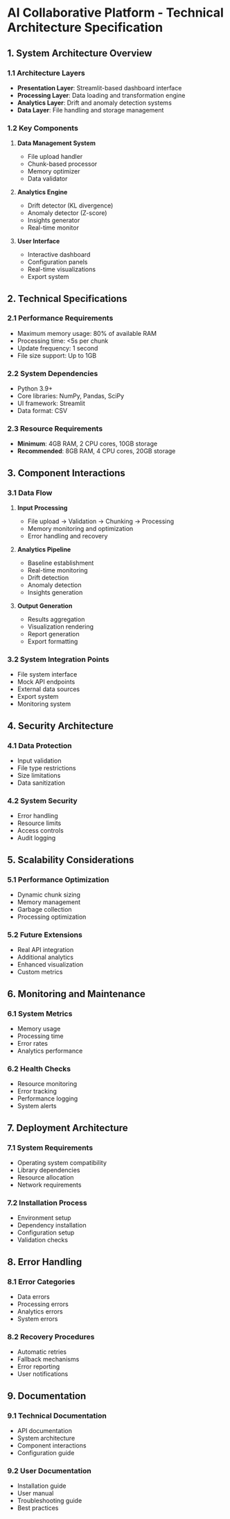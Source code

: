 # AI Collaborative Platform - Technical Architecture Specification

## 1. System Architecture Overview

### 1.1 Architecture Layers
- **Presentation Layer**: Streamlit-based dashboard interface
- **Processing Layer**: Data loading and transformation engine
- **Analytics Layer**: Drift and anomaly detection systems
- **Data Layer**: File handling and storage management

### 1.2 Key Components
1. **Data Management System**
   - File upload handler
   - Chunk-based processor
   - Memory optimizer
   - Data validator

2. **Analytics Engine**
   - Drift detector (KL divergence)
   - Anomaly detector (Z-score)
   - Insights generator
   - Real-time monitor

3. **User Interface**
   - Interactive dashboard
   - Configuration panels
   - Real-time visualizations
   - Export system

## 2. Technical Specifications

### 2.1 Performance Requirements
- Maximum memory usage: 80% of available RAM
- Processing time: <5s per chunk
- Update frequency: 1 second
- File size support: Up to 1GB

### 2.2 System Dependencies
- Python 3.9+
- Core libraries: NumPy, Pandas, SciPy
- UI framework: Streamlit
- Data format: CSV

### 2.3 Resource Requirements
- **Minimum**: 4GB RAM, 2 CPU cores, 10GB storage
- **Recommended**: 8GB RAM, 4 CPU cores, 20GB storage

## 3. Component Interactions

### 3.1 Data Flow
1. **Input Processing**
   - File upload → Validation → Chunking → Processing
   - Memory monitoring and optimization
   - Error handling and recovery

2. **Analytics Pipeline**
   - Baseline establishment
   - Real-time monitoring
   - Drift detection
   - Anomaly detection
   - Insights generation

3. **Output Generation**
   - Results aggregation
   - Visualization rendering
   - Report generation
   - Export formatting

### 3.2 System Integration Points
- File system interface
- Mock API endpoints
- External data sources
- Export system
- Monitoring system

## 4. Security Architecture

### 4.1 Data Protection
- Input validation
- File type restrictions
- Size limitations
- Data sanitization

### 4.2 System Security
- Error handling
- Resource limits
- Access controls
- Audit logging

## 5. Scalability Considerations

### 5.1 Performance Optimization
- Dynamic chunk sizing
- Memory management
- Garbage collection
- Processing optimization

### 5.2 Future Extensions
- Real API integration
- Additional analytics
- Enhanced visualization
- Custom metrics

## 6. Monitoring and Maintenance

### 6.1 System Metrics
- Memory usage
- Processing time
- Error rates
- Analytics performance

### 6.2 Health Checks
- Resource monitoring
- Error tracking
- Performance logging
- System alerts

## 7. Deployment Architecture

### 7.1 System Requirements
- Operating system compatibility
- Library dependencies
- Resource allocation
- Network requirements

### 7.2 Installation Process
- Environment setup
- Dependency installation
- Configuration setup
- Validation checks

## 8. Error Handling

### 8.1 Error Categories
- Data errors
- Processing errors
- Analytics errors
- System errors

### 8.2 Recovery Procedures
- Automatic retries
- Fallback mechanisms
- Error reporting
- User notifications

## 9. Documentation

### 9.1 Technical Documentation
- API documentation
- System architecture
- Component interactions
- Configuration guide

### 9.2 User Documentation
- Installation guide
- User manual
- Troubleshooting guide
- Best practices 